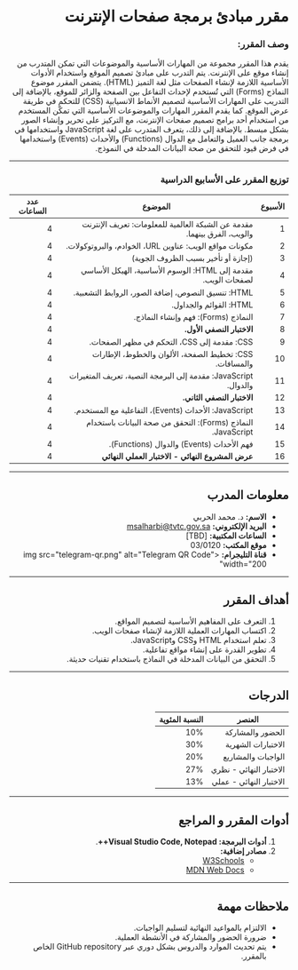 <div dir="rtl">

# مقرر مبادئ برمجة صفحات الإنترنت
### وصف المقرر:
يقدم هذا المقرر مجموعة من المهارات الأساسية والموضوعات التي تمكن المتدرب من إنشاء موقع على الإنترنت. يتم التدرب على مبادئ تصميم الموقع واستخدام الأدوات الأساسية اللازمة لإنشاء الصفحات مثل لغة التميز (HTML). يتضمن المقرر موضوع النماذج (Forms) التي تُستخدم لإحداث التفاعل بين الصفحة والزائر للموقع، بالإضافة إلى التدريب على المهارات الأساسية لتصميم الأنماط الانسيابية (CSS) للتحكم في طريقة عرض الموقع. كما يقدم المقرر المهارات والموضوعات الأساسية التي تمكّن المستخدم من استخدام أحد برامج تصميم صفحات الإنترنت، مع التركيز على تحرير وإنشاء الصور بشكل مبسط. بالإضافة إلى ذلك، يتعرف المتدرب على لغة JavaScript واستخدامها في برمجة جانب العميل والتعامل مع الدوال (Functions) والأحداث (Events) واستخدامها في فرض قيود للتحقق من صحة البيانات المدخلة في النموذج.

---
### توزيع المقرر على الأسابيع الدراسية

| **الأسبوع** | **الموضوع**                                                              | **عدد الساعات** |
| ----------- | ------------------------------------------------------------------------ | --------------- |
| 1           | مقدمة عن الشبكة العالمية للمعلومات: تعريف الإنترنت والويب، الفرق بينهما. | 4               |
| 2           | مكونات مواقع الويب: عناوين URL، الخوادم، والبروتوكولات.                  | 4               |
| 3           |  (إجازة أو تأخير بسبب الظروف الجوية)                        | 4               |
| 4           | مقدمة إلى HTML: الوسوم الأساسية، الهيكل الأساسي لصفحات الويب.            | 4               |
| 5           | HTML: تنسيق النصوص، إضافة الصور، الروابط التشعبية.                       | 4               |
| 6           | HTML: القوائم والجداول.                                                  | 4               |
| 7           | النماذج (Forms): فهم وإنشاء النماذج.                                     | 4               |
| 8           | **الاختبار النصفي الأول.**                                               | 4               |
| 9           | CSS: مقدمة إلى CSS، التحكم في مظهر الصفحات.                              | 4               |
| 10          | CSS: تخطيط الصفحة، الألوان والخطوط، الإطارات والمسافات.                  | 4               |
| 11          | JavaScript: مقدمة إلى البرمجة النصية، تعريف المتغيرات والدوال.           | 4               |
| 12          | **الاختبار النصفي الثاني.**                                              | 4               |
| 13          | JavaScript: الأحداث (Events)، التفاعلية مع المستخدم.                     | 4               |
| 14          | النماذج (Forms): التحقق من صحة البيانات باستخدام JavaScript.             | 4               |
| 15          | فهم الأحداث (Events) والدوال (Functions).                                | 4               |
| 16          | **عرض المشروع النهائي - الاختبار العملي النهائي**                                                     | 4               |

---

## **معلومات المدرب**

- **الاسم:** د. محمد الحربي
- **البريد الإلكتروني:** msalharbi@tvtc.gov.sa
- **الساعات المكتبية:** [TBD]
- **موقع المكتب:** 03/0120
- **قناة التليجرام:** <img src="telegram-qr.png" alt="Telegram QR Code" width="200"

---

## **أهداف المقرر**

1. التعرف على المفاهيم الأساسية لتصميم المواقع.
2. اكتساب المهارات العملية اللازمة لإنشاء صفحات الويب.
3. تعلم استخدام HTML وCSS وJavaScript.
4. تطوير القدرة على إنشاء مواقع تفاعلية.
5. التحقق من البيانات المدخلة في النماذج باستخدام تقنيات حديثة.

---

## **الدرجات**

| **العنصر**              | **النسبة المئوية** |
|-------------------------|-------------------|
| الحضور والمشاركة        | 10%              |
| الاختبارات الشهرية      | 30%              |
| الواجبات والمشاريع       | 20%              |
| الاختبار النهائي - نظري | 27%              |
| الاختبار النهائي - عملي | 13%              |

---

## **أدوات المقرر و المراجع**

1. **أدوات البرمجة: Visual Studio Code, Notepad++**.
2. **مصادر إضافية:**
   - [W3Schools](https://www.w3schools.com)
   - [MDN Web Docs](https://developer.mozilla.org/en-US/)

---

## **ملاحظات مهمة**

- الالتزام بالمواعيد النهائية لتسليم الواجبات.
- ضرورة الحضور والمشاركة في الأنشطة العملية.
- يتم تحديث الموارد والدروس بشكل دوري عبر GitHub repository الخاص بالمقرر.


</div>
